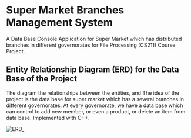 # Super Market Branches Management System
A Data Base Console Application for Super Market which has distributed branches in different governorates for File Processing (CS211) Course Project.

## Entity Relationship Diagram (ERD) for the Data Base of the Project

The diagram the relationships between the entities, and The idea of the project is the data base for super market which has a several branches in different governorates. At every governorate, we have a data base which can control to add new member, or even a product, or delete an item from data base. Implemented with C++.

![ERD_](https://user-images.githubusercontent.com/63167915/78508191-3c0c0d80-7785-11ea-8d23-6bcda7066ae3.png)
